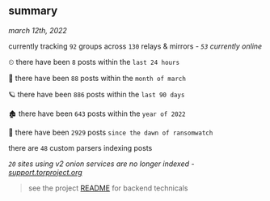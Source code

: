 
## summary
_march 12th, 2022_

currently tracking `92` groups across `130` relays & mirrors - _`53` currently online_

⏲ there have been `8` posts within the `last 24 hours`

🦈 there have been `88` posts within the `month of march`

🪐 there have been `886` posts within the `last 90 days`

🏚 there have been `643` posts within the `year of 2022`

🦕 there have been `2929` posts `since the dawn of ransomwatch`

there are `48` custom parsers indexing posts

_`20` sites using v2 onion services are no longer indexed - [support.torproject.org](https://support.torproject.org/onionservices/v2-deprecation/)_

> see the project [README](https://github.com/thetanz/ransomwatch#ransomwatch--) for backend technicals
